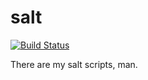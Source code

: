 # salt

[![Build Status](https://travis-ci.org/arecker/salt.svg?branch=master)](https://travis-ci.org/arecker/salt)

There are my salt scripts, man.

